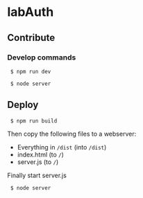 # labAuth

## Contribute

### Develop commands

```
 $ npm run dev
```

```
 $ node server
```

## Deploy

```
 $ npm run build
```

Then copy the following files to a webserver: 
 * Everything in `/dist` (into `/dist`)
 * index.html (to `/`)
 * server.js (to `/`)
 
Finally start server.js

```
 $ node server
```
